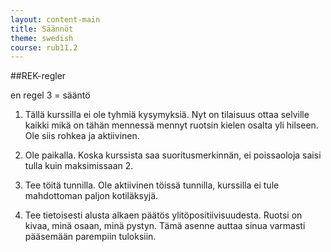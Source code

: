 ```yaml
---
layout: content-main
title: Säännöt
theme: swedish
course: rub11.2
---
```

##REK-regler

en regel 3 = sääntö

1. Tällä kurssilla ei ole tyhmiä kysymyksiä. Nyt on tilaisuus ottaa selville kaikki
mikä on tähän mennessä mennyt ruotsin kielen osalta yli hilseen. Ole siis rohkea
ja aktiivinen.

2. Ole paikalla. Koska kurssista saa suoritusmerkinnän, ei poissaoloja saisi tulla
kuin maksimissaan 2.

3. Tee töitä tunnilla. Ole aktiivinen töissä tunnilla, kurssilla ei tule
mahdottoman paljon kotiläksyjä.

4. Tee tietoisesti alusta alkaen päätös ylitöpositiivisuudesta. Ruotsi on kivaa,
minä osaan, minä pystyn. Tämä asenne auttaa sinua varmasti pääsemään parempiin tuloksiin.
